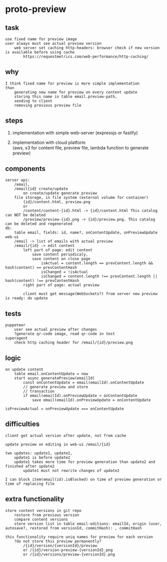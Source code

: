 # proto-preview

## task
    use fixed name for preview image
    user always must see actual preview version
        web server set caching http-headers: browser check if new version is available before using cache
            https://requestmetrics.com/web-performance/http-caching/

## why
    I think fixed name for preview is more simple implementation 
    than 
        generating new name for preview on every content update
        storing this name in table email.preview-path, 
        sending to client
        removing previous preview file

## steps
1) implementation with simple web-server 
    (expressjs or fastify)

2) implementation with cloud platform  
    (aws, s3 for content file, preview file, lambda function to generate preview)

## components  
    server api:  
        /email, 
        /email{id} create/update
            on create/update generate preview
        file storage, in file system (external volume for container)
            {id}/content.html, preview.png
            or
            /content/content-{id}.html -> {id}/content.html This catalog can NOT be deleted
            /preview/preview-{id}.png -> {id}/preview.png. This catalog can be deleted and regenerated
    db: 
        table email, fields: id, name?, onContentUpdate, onPreviewUpdate
    web-ui
        /email -> list of emails with actual preview
        /email/{id} -> edit content
            left part of page: edit content
                save content periodicaly,
                save content on close page
                    isActual = content.length == prevContent.length && hash(content) == prevContentHash
                    isChanged = !isActual
                    isChanged = content.length !== prevContent.length || hash(content) !== prevContentHash
            right part of page: actual preview

            client must get message(WebSockets?) from server new preview is ready: do update

## tests  
    puppeteer
        user see actual preview after changes
        ?generate qr-code image, read qr-code in test
    superagent
        check http caching header for /email/{id}/preview.png

## logic  
    on update content
        table email.onContentUpdate = now
        start async generatePreview(emailId)
            const onContentUpdate = email(emailId).onContentUpdate
            // generate preview and store
            // transaction
            if email(emailId).onPreviewUpdate < onContentUpdate
                save email(emailId).onPreviewUpdate = onContentUpdate

    isPreviewActual = onPreviewUpdate === onContentUpdate

## difficulties  
    client get actual version after update, not from cache

    update preview on editing in web-ui /email/{id}

    two updates: update1, update2, 
        update1 is before update2
        update1 takes more time for preview generation than update2 and finished after update2
            update1 must not rewrite changes of update2

    I can block item(email(id).isBlocked) on time of preview generation or time of replacing file
    

## extra functionality  
    store content versions in git repo   
        restore from previous version  
        compare content versions  
        store version list in table email-editions: emailId, origin (user, autosave?, restored from versionId, commitHash): , commitHash  

    this functionality require uniq names for preview for each version  
        ?do not store this preview permanently?  
            /{id}/version/{versionId}/preview  
            or /{id}/version-preview-{versionId}.png  
            or /{id}/versions/preview-{versionId}.png  